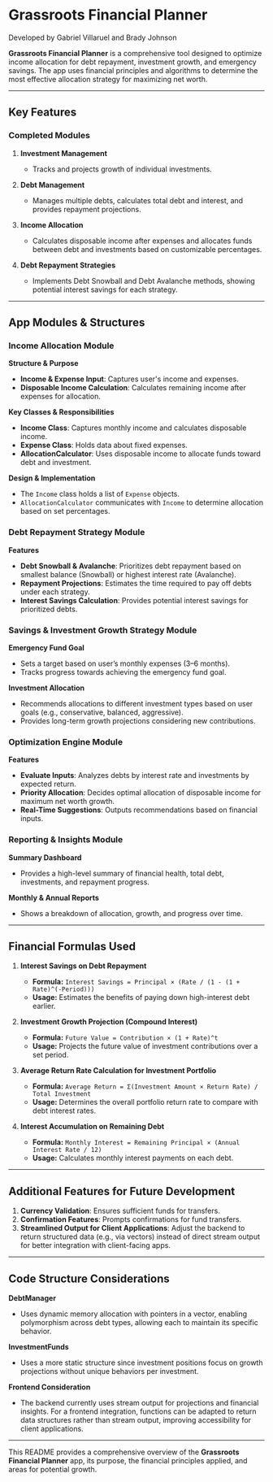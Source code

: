 # Grassroots Financial Planner

Developed by Gabriel Villaruel and Brady Johnson

**Grassroots Financial Planner** is a comprehensive tool designed to optimize income allocation for debt repayment, investment growth, and emergency savings. The app uses financial principles and algorithms to determine the most effective allocation strategy for maximizing net worth.

---

## Key Features

### Completed Modules

1. **Investment Management**
   - Tracks and projects growth of individual investments.
   
2. **Debt Management**
   - Manages multiple debts, calculates total debt and interest, and provides repayment projections.
   
3. **Income Allocation**
   - Calculates disposable income after expenses and allocates funds between debt and investments based on customizable percentages.
   
4. **Debt Repayment Strategies**
   - Implements Debt Snowball and Debt Avalanche methods, showing potential interest savings for each strategy.

---

## App Modules & Structures

### Income Allocation Module

**Structure & Purpose**
   - **Income & Expense Input**: Captures user's income and expenses.
   - **Disposable Income Calculation**: Calculates remaining income after expenses for allocation.

**Key Classes & Responsibilities**
   - **Income Class**: Captures monthly income and calculates disposable income.
   - **Expense Class**: Holds data about fixed expenses.
   - **AllocationCalculator**: Uses disposable income to allocate funds toward debt and investment.

**Design & Implementation**
   - The `Income` class holds a list of `Expense` objects.
   - `AllocationCalculator` communicates with `Income` to determine allocation based on set percentages.

### Debt Repayment Strategy Module

**Features**
   - **Debt Snowball & Avalanche**: Prioritizes debt repayment based on smallest balance (Snowball) or highest interest rate (Avalanche).
   - **Repayment Projections**: Estimates the time required to pay off debts under each strategy.
   - **Interest Savings Calculation**: Provides potential interest savings for prioritized debts.

### Savings & Investment Growth Strategy Module

**Emergency Fund Goal**
   - Sets a target based on user’s monthly expenses (3–6 months).
   - Tracks progress towards achieving the emergency fund goal.

**Investment Allocation**
   - Recommends allocations to different investment types based on user goals (e.g., conservative, balanced, aggressive).
   - Provides long-term growth projections considering new contributions.

### Optimization Engine Module

**Features**
   - **Evaluate Inputs**: Analyzes debts by interest rate and investments by expected return.
   - **Priority Allocation**: Decides optimal allocation of disposable income for maximum net worth growth.
   - **Real-Time Suggestions**: Outputs recommendations based on financial inputs.

### Reporting & Insights Module

**Summary Dashboard**
   - Provides a high-level summary of financial health, total debt, investments, and repayment progress.
   
**Monthly & Annual Reports**
   - Shows a breakdown of allocation, growth, and progress over time.

---

## Financial Formulas Used

1. **Interest Savings on Debt Repayment**
   - **Formula:** `Interest Savings = Principal × (Rate / (1 - (1 + Rate)^(-Period)))`
   - **Usage:** Estimates the benefits of paying down high-interest debt earlier.

2. **Investment Growth Projection (Compound Interest)**
   - **Formula:** `Future Value = Contribution × (1 + Rate)^t`
   - **Usage:** Projects the future value of investment contributions over a set period.

3. **Average Return Rate Calculation for Investment Portfolio**
   - **Formula:** `Average Return = Σ(Investment Amount × Return Rate) / Total Investment`
   - **Usage:** Determines the overall portfolio return rate to compare with debt interest rates.

4. **Interest Accumulation on Remaining Debt**
   - **Formula:** `Monthly Interest = Remaining Principal × (Annual Interest Rate / 12)`
   - **Usage:** Calculates monthly interest payments on each debt.

---

## Additional Features for Future Development

1. **Currency Validation**: Ensures sufficient funds for transfers.
2. **Confirmation Features**: Prompts confirmations for fund transfers.
3. **Streamlined Output for Client Applications**: Adjust the backend to return structured data (e.g., via vectors) instead of direct stream output for better integration with client-facing apps.

---

## Code Structure Considerations

**DebtManager**
   - Uses dynamic memory allocation with pointers in a vector, enabling polymorphism across debt types, allowing each to maintain its specific behavior.

**InvestmentFunds**
   - Uses a more static structure since investment positions focus on growth projections without unique behaviors per investment.

**Frontend Consideration**
   - The backend currently uses stream output for projections and financial insights. For a frontend integration, functions can be adapted to return data structures rather than stream output, improving accessibility for client applications.

---

This README provides a comprehensive overview of the **Grassroots Financial Planner** app, its purpose, the financial principles applied, and areas for potential growth.

